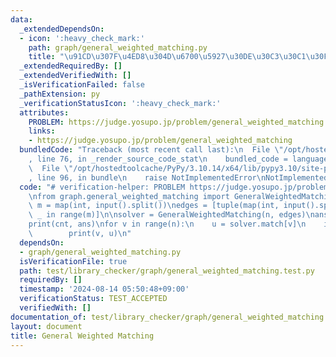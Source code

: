 ```yaml
---
data:
  _extendedDependsOn:
  - icon: ':heavy_check_mark:'
    path: graph/general_weighted_matching.py
    title: "\u91CD\u307F\u4ED8\u304D\u6700\u5927\u30DE\u30C3\u30C1\u30F3\u30B0"
  _extendedRequiredBy: []
  _extendedVerifiedWith: []
  _isVerificationFailed: false
  _pathExtension: py
  _verificationStatusIcon: ':heavy_check_mark:'
  attributes:
    PROBLEM: https://judge.yosupo.jp/problem/general_weighted_matching
    links:
    - https://judge.yosupo.jp/problem/general_weighted_matching
  bundledCode: "Traceback (most recent call last):\n  File \"/opt/hostedtoolcache/PyPy/3.10.14/x64/lib/pypy3.10/site-packages/onlinejudge_verify/documentation/build.py\"\
    , line 76, in _render_source_code_stat\n    bundled_code = language.bundle(\n\
    \  File \"/opt/hostedtoolcache/PyPy/3.10.14/x64/lib/pypy3.10/site-packages/onlinejudge_verify/languages/python.py\"\
    , line 96, in bundle\n    raise NotImplementedError\nNotImplementedError\n"
  code: "# verification-helper: PROBLEM https://judge.yosupo.jp/problem/general_weighted_matching\n\
    \nfrom graph.general_weighted_matching import GeneralWeightedMatching\n\n\nn,\
    \ m = map(int, input().split())\nedges = [tuple(map(int, input().split())) for\
    \ _ in range(m)]\n\nsolver = GeneralWeightedMatching(n, edges)\nans, cnt = solver.solve()\n\
    print(cnt, ans)\nfor v in range(n):\n    u = solver.match[v]\n    if u > v:\n\
    \        print(v, u)\n"
  dependsOn:
  - graph/general_weighted_matching.py
  isVerificationFile: true
  path: test/library_checker/graph/general_weighted_matching.test.py
  requiredBy: []
  timestamp: '2024-08-14 05:50:48+09:00'
  verificationStatus: TEST_ACCEPTED
  verifiedWith: []
documentation_of: test/library_checker/graph/general_weighted_matching.test.py
layout: document
title: General Weighted Matching
---
```


